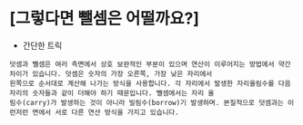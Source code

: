 [그렇다면 뺄셈은 어떨까요?]
===================================================================================================================
* 간단한 트릭
```
덧셈과 뺄셈은 여러 측면에서 상호 보완적인 부분이 있으며 연산이 이루어지는 방법에서 약간 차이가 있습니다. 덧셈은 숫자의 가장 오른쪽, 가장 낮은 자리에서
왼쪽으로 순서대로 계산해 나가는 방식을 사용합니다. 각 자리에서 발생한 자리올림수를 다음 자리의 숫자들과 같이 더해야 하기 때문입니다. 뺄셈에서는 자리 올
림수(carry)가 발생하는 것이 아니라 빌림수(borrow)기 발생하며. 본질적으로 덧셈과는 이런저런 면에서 서로 다른 연산 방식을 가지고 있습니다.
```